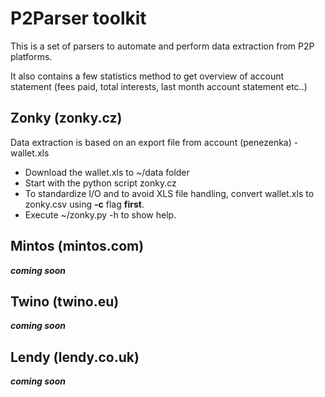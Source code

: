 # P2Parser toolkit

This is a set of parsers to automate and perform data extraction from P2P platforms.

It also contains a few statistics method to get overview of account statement (fees paid, total interests, last month account statement etc..)


## Zonky (zonky.cz)

Data extraction is based on an export file from account (penezenka) - wallet.xls

- Download the wallet.xls to ~/data folder
- Start with the python script zonky.cz
- To standardize I/O and to avoid XLS file handling, convert wallet.xls to zonky.csv using **-c** flag **first**.
- Execute ~/zonky.py -h to show help. 

## Mintos (mintos.com)
**_coming soon_**

## Twino (twino.eu)
**_coming soon_**

## Lendy (lendy.co.uk)
**_coming soon_**